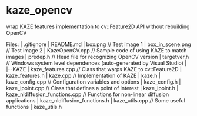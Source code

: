 ﻿kaze_opencv
===========

wrap KAZE features implementation to cv::Feature2D API without rebuilding OpenCV

Files:
|  .gitignore
|  README.md
|  box.png				// Test image 1
|  box_in_scene.png		// Test image 2
|  KazeOpenCV.cpp		// Sample code of using KAZE to match images
|  predep.h				// Head file for recognizing OpenCV version
|  targetver.h			// Windows system level dependences (auto-generated by Visual Studio)
|   
|--KAZE
    |   kaze_features.cpp				// Class that warps KAZE to cv::Feature2D
    |   kaze_features.h
    |   kaze.cpp						// Implementation of KAZE
    |   kaze.h
    |   kaze_config.cpp					// Configuration variables and options
    |   kaze_config.h
    |   kaze_ipoint.cpp					// Class that defines a point of interest
    |   kaze_ipoint.h
    |   kaze_nldiffusion_functions.cpp	// Functions for non-linear diffusion applications
    |   kaze_nldiffusion_functions.h
    |   kaze_utils.cpp					// Some useful functions
    |   kaze_utils.h

